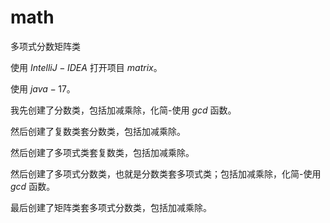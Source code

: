 # math
 
 多项式分数矩阵类

使用 $IntelliJ-IDEA$ 打开项目 $matrix$。

使用 $java-17$。

我先创建了分数类，包括加减乘除，化简-使用 $gcd$ 函数。

然后创建了复数类套分数类，包括加减乘除。

然后创建了多项式类套复数类，包括加减乘除。

然后创建了多项式分数类，也就是分数类套多项式类；包括加减乘除，化简-使用 $gcd$ 函数。

最后创建了矩阵类套多项式分数类，包括加减乘除。
